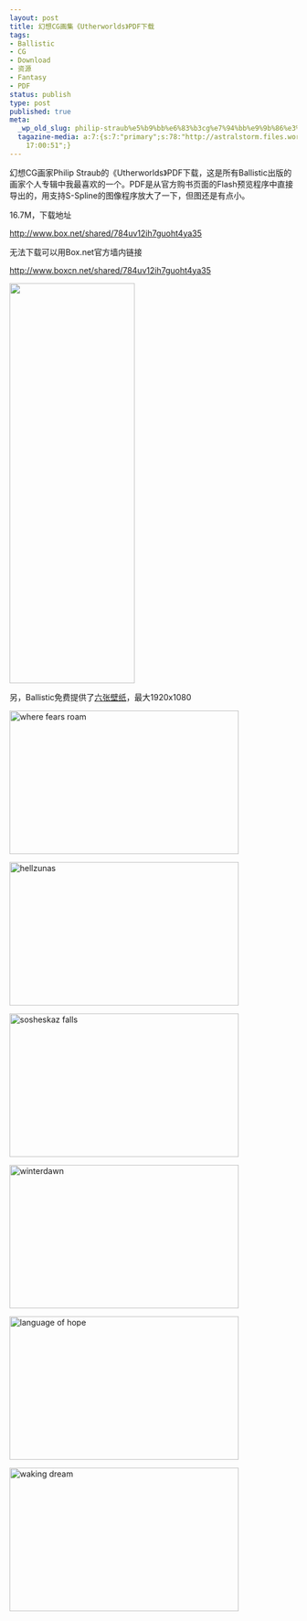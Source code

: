 ```yaml
---
layout: post
title: 幻想CG画集《Utherworlds》PDF下载
tags:
- Ballistic
- CG
- Download
- 资源
- Fantasy
- PDF
status: publish
type: post
published: true
meta:
  _wp_old_slug: philip-straub%e5%b9%bb%e6%83%b3cg%e7%94%bb%e9%9b%86%e3%80%8autherworlds%e3%80%8bpdf%e4%b8%8b%e8%bd%bd
  tagazine-media: a:7:{s:7:"primary";s:78:"http://astralstorm.files.wordpress.com/2011/06/utherworlds_preview_preview.jpg";s:6:"images";a:1:{s:78:"http://astralstorm.files.wordpress.com/2011/06/utherworlds_preview_preview.jpg";a:6:{s:8:"file_url";s:78:"http://astralstorm.files.wordpress.com/2011/06/utherworlds_preview_preview.jpg";s:5:"width";s:4:"1219";s:6:"height";s:4:"3892";s:4:"type";s:5:"image";s:4:"area";s:7:"4744348";s:9:"file_path";s:0:"";}}s:6:"videos";a:0:{}s:11:"image_count";s:1:"7";s:6:"author";s:8:"24007445";s:7:"blog_id";s:8:"23873706";s:9:"mod_stamp";s:19:"2011-06-17
    17:00:51";}
---
```

幻想CG画家Philip Straub的《Utherworlds》PDF下载，这是所有Ballistic出版的画家个人专辑中我最喜欢的一个。PDF是从官方购书页面的Flash预览程序中直接导出的，用支持S-Spline的图像程序放大了一下，但图还是有点小。

16.7M，下载地址

<a href="http://www.box.net/shared/784uv12ih7guoht4ya35">http://www.box.net/shared/784uv12ih7guoht4ya35</a>

无法下载可以用Box.net官方墙内链接

<a href="http://www.boxcn.net/shared/784uv12ih7guoht4ya35">http://www.boxcn.net/shared/784uv12ih7guoht4ya35</a>

<a href="http://astralstorm.files.wordpress.com/2011/06/utherworlds_preview_preview.jpg"><img class="alignnone size-medium wp-image-99" title="Utherworlds_preview_preview.jpg" src="http://astralstorm.files.wordpress.com/2011/06/utherworlds_preview_preview.jpg?w=219" alt="" width="219" height="700" /></a>
<!--more-->
另，Ballistic免费提供了<a href="http://www.ballisticpublishing.com/wallpapers/">六张壁纸</a>，最大1920x1080

<a href="http://www.ballisticpublishing.com/wallpapers/walls/wherefearsroam/index.php"><img class="alignnone" title="where fears roam" src="http://www.ballisticpublishing.com/wallpapers/walls/wherefearsroam/images/wherefearsroam_example.jpg" alt="where fears roam" width="401" height="251" /></a>

<a href="http://www.ballisticpublishing.com/wallpapers/walls/hellzunas/index.php"><img class="alignnone" title="hellzunas" src="http://www.ballisticpublishing.com/wallpapers/walls/hellzunas/images/hellzunas_example.jpg" alt="hellzunas" width="401" height="251" /></a>

<a href="http://www.ballisticpublishing.com/wallpapers/walls/sosheskazfalls/index.php"><img class="alignnone" title="sosheskaz falls" src="http://www.ballisticpublishing.com/wallpapers/walls/sosheskazfalls/images/sosheskazfalls_example.jpg" alt="sosheskaz falls" width="401" height="251" /></a>

<a href="http://www.ballisticpublishing.com/wallpapers/walls/winterdawn/index.php"><img class="alignnone" title="winter dawn" src="http://www.ballisticpublishing.com/wallpapers/walls/winterdawn/images/winterdawn_example.jpg" alt="winterdawn" width="401" height="251" /></a>

<a href="http://www.ballisticpublishing.com/wallpapers/walls/languageofhope/index.php"><img class="alignnone" title="language of hope" src="http://www.ballisticpublishing.com/wallpapers/walls/languageofhope/images/languageofhope_example.jpg" alt="language of hope" width="401" height="251" /></a>

<a href="http://www.ballisticpublishing.com/wallpapers/walls/wakingdream/index.php"><img title="waking dream" src="http://www.ballisticpublishing.com/wallpapers/walls/wakingdream/images/wakingdream_example.jpg" alt="waking dream" width="401" height="251" /></a>
